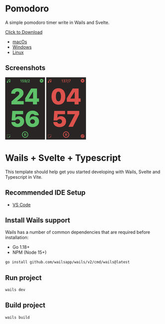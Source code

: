# Pomodoro
A simple pomodoro timer write in Wails and Svelte.

[Click to Download](https://github.com/andycai/pomodoro/releases)

- [macOs](https://github.com/andycai/pomodoro/releases/download/v0.6.0/Pomodoro_0.6.0_x64.dmg)
- [Windows](https://github.com/andycai/pomodoro/releases/download/v0.6.0/Pomodoro_0.6.0_x64-setup.exe)
- [Linux](https://github.com/andycai/pomodoro/releases/download/v0.6.0/pomodoro_0.6.0_amd64.deb)

## Screenshots

<img src="./screenshots/screenshot.png" width="128" height="200" alt="Screenshot of Pomodoro">

<img src="./screenshots/screenshot_break.png" width="128" height="200" alt="Screenshot of Pomodoro">

# Wails + Svelte + Typescript

This template should help get you started developing with Wails, Svelte and Typescript in Vite.

## Recommended IDE Setup

- [VS Code](https://code.visualstudio.com/) 

## Install Wails support

Wails has a number of common dependencies that are required before installation:

- Go 1.18+
- NPM (Node 15+)

```bash
go install github.com/wailsapp/wails/v2/cmd/wails@latest
```

## Run project

```bash
wails dev
```

## Build project

```bash
wails build 
`````